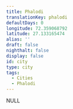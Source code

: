 ```yaml
---
title: Phalodi
translationKey: phalodi
defaultDays: 0
longitude: 72.359068792
latitude: 27.133165474
alias: ''
draft: false
nighthalt: false
display: false
id: city
type: city
tags:
  - Cities
  - Phalodi
---
```

NULL